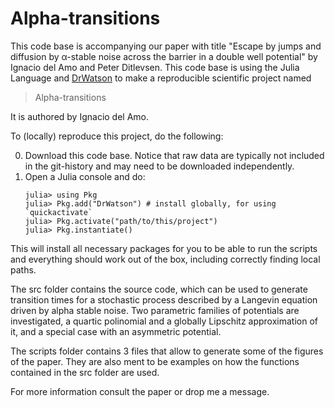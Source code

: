 # Alpha-transitions

This code base is accompanying our paper with title "Escape by jumps and diffusion by α-stable noise across the barrier
in a double well potential" by Ignacio del Amo and Peter Ditlevsen.
This code base is using the Julia Language and [DrWatson](https://juliadynamics.github.io/DrWatson.jl/stable/)
to make a reproducible scientific project named
> Alpha-transitions

It is authored by Ignacio del Amo.

To (locally) reproduce this project, do the following:

0. Download this code base. Notice that raw data are typically not included in the
   git-history and may need to be downloaded independently.
1. Open a Julia console and do:
   ```
   julia> using Pkg
   julia> Pkg.add("DrWatson") # install globally, for using `quickactivate`
   julia> Pkg.activate("path/to/this/project")
   julia> Pkg.instantiate()
   ```

This will install all necessary packages for you to be able to run the scripts and
everything should work out of the box, including correctly finding local paths.


The src folder contains the source code, which can be used to generate transition times for a stochastic process
described by a Langevin equation driven by alpha stable noise. Two parametric families of potentials are 
investigated, a quartic polinomial and a globally Lipschitz approximation of it, and a special case with an 
asymmetric potential. 

The scripts folder contains 3 files that allow to generate some of the figures of the paper. They are also ment to 
be examples on how the functions contained in the src folder are used.

For more information consult the paper or drop me a message.
